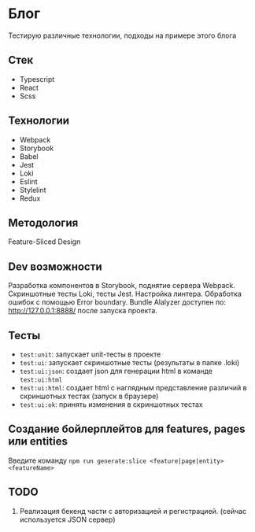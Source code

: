 # Блог

Тестирую различные технологии, подходы на примере этого блога

## Стек

- Typescript
- React
- Scss

## Технологии

- Webpack
- Storybook
- Babel
- Jest
- Loki
- Eslint
- Stylelint
- Redux

## Методология

Feature-Sliced Design

## Dev возможности

Разработка компонентов в Storybook, поднятие сервера Webpack. Скриншотные тесты Loki, тесты Jest. Настройка линтера. Обработка ошибок с помощью Error boundary. Bundle Alalyzer доступен по: http://127.0.0.1:8888/ после запуска проекта.


## Тесты

- ``test:unit``: запускает unit-тесты в проекте
- ``test:ui``: запускает скриншотные тесты (результаты в папке .loki)
- ``test:ui:json``: создает json для генерации html в команде ``test:ui:html``
- ``test:ui:html``: создает html с наглядным представление различий в скриншотных тестах (запуск в браузере)
- ``test:ui:ok``: принять изменения в скриншотных тестах

## Создание бойлерплейтов для features, pages или entities

Введите команду ``npm run generate:slice <feature|page|entity> <featureName>``

## TODO

1. Реализация бекенд части с авторизацией и регистрацией. (сейчас используется JSON сервер)